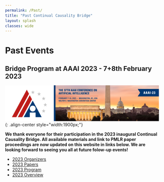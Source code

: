 ```yaml
---
permalink: /Past/
title: "Past Continual Causality Bridge"
layout: splash
classes: wide
---
```


<style type="text/css">
    .image-center {
      display: block;
      margin-left: auto;
      margin-right: auto;
      float: right;
    }
</style>



# Past Events

## Bridge Program at AAAI 2023 - 7+8th February 2023
![image-center](/assets/images/AAAI-23-banner.png){: .align-center style="width:1900px;"} 

**We thank everyone for their participation in the 2023 inaugural Continual Causality Bridge. All available materials and link to PMLR paper proceedings are now updated on this website in links below. We are looking forward to seeing you all at future folow-up events!**

- [2023 Organizers](Past/2023/organizers/)
- [2023 Papers](Past/2023/papers)
- [2023 Program](Past/2023/program)
- [2023 Overview](Past/2023/overview/)




